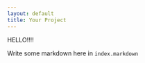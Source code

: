 ```yaml
---
layout: default
title: Your Project
---
```


HELLO!!!!

Write some markdown here in `index.markdown`

